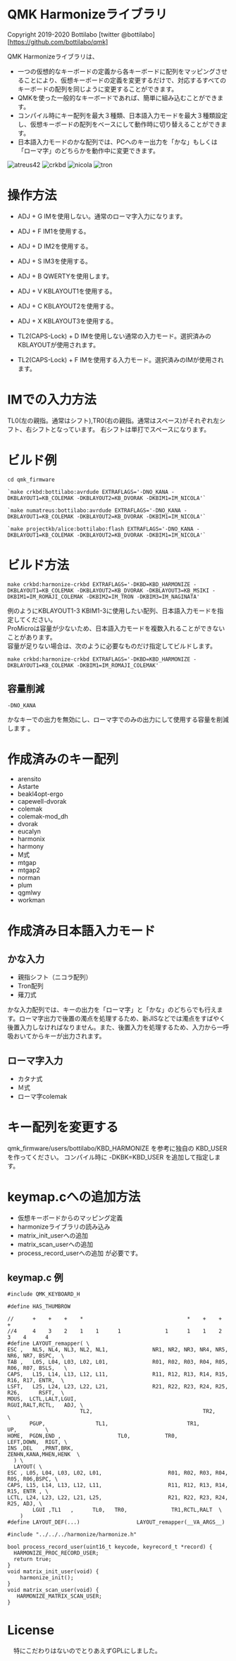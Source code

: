 # QMK Harmonizeライブラリ

Copyright 2019-2020 Bottilabo [twitter @bottilabo]
                         [https://github.com/bottilabo/qmk]

QMK Harmonizeライブラリは、
- 一つの仮想的なキーボードの定義から各キーボードに配列をマッピングさせることにより、仮想キーボードの定義を変更するだけで、対応するすべてのキーボードの配列を同じように変更することができます。
- QMKを使った一般的なキーボードであれば、簡単に組み込むことができます。
- コンパイル時にキー配列を最大３種類、日本語入力モードを最大３種類設定し、仮想キーボードの配列をベースにして動作時に切り替えることができます。
- 日本語入力モードのかな配列では、PCへのキー出力を「かな」もしくは「ローマ字」のどちらかを動作中に変更できます。

![atreus42](https://github.com/bottilabo/qmk-harmonize/img/bottilabo-atreus42.png)
![crkbd](https://github.com/bottilabo/qmk-harmonize/img/bottilabo-crkbd.png)
![nicola](https://github.com/bottilabo/qmk-harmonize/img/nicola.png)
![tron](https://github.com/bottilabo/qmk-harmonize/img/tron.png)

# 操作方法

- ADJ + G
IMを使用しない。通常のローマ字入力になります。
- ADJ + F
IM1を使用する。
- ADJ + D
IM2を使用する。
- ADJ + S
IM3を使用する。

- ADJ + B
QWERTYを使用します。
- ADJ + V
KBLAYOUT1を使用する。
- ADJ + C
KBLAYOUT2を使用する。
- ADJ + X
KBLAYOUT3を使用する。

- TL2(CAPS-Lock) + D
IMを使用しない通常の入力モード。選択済みのKBLAYOUTが使用されます。
- TL2(CAPS-Lock) + F
IMを使用する入力モード。選択済みのIMが使用されます。

# IMでの入力方法
TL0(左の親指。通常はシフト),TR0(右の親指。通常はスペース)がそれぞれ左シフト、右シフトとなっています。
右シフトは単打でスペースになります。


# ビルド例
```
cd qmk_firmware

`make crkbd:bottilabo:avrdude EXTRAFLAGS='-DNO_KANA -DKBLAYOUT1=KB_COLEMAK -DKBLAYOUT2=KB_DVORAK -DKBIM1=IM_NICOLA'`

`make numatreus:bottilabo:avrdude EXTRAFLAGS='-DNO_KANA -DKBLAYOUT1=KB_COLEMAK -DKBLAYOUT2=KB_DVORAK -DKBIM1=IM_NICOLA'`

`make projectkb/alice:bottilabo:flash EXTRAFLAGS='-DNO_KANA -DKBLAYOUT1=KB_COLEMAK -DKBLAYOUT2=KB_DVORAK -DKBIM1=IM_NICOLA'`

```



# ビルド方法
```
make crkbd:harmonize-crkbd EXTRAFLAGS='-DKBD=KBD_HARMONIZE -DKBLAYOUT1=KB_COLEMAK -DKBLAYOUT2=KB_DVORAK -DKBLAYOUT3=KB_MSIKI -DKBIM1=IM_ROMAJI_COLEMAK -DKBIM2=IM_TRON -DKBIM3=IM_NAGINATA'
```

例のようにKBLAYOUT1-3 KBIM1-3に使用したい配列、日本語入力モードを指定してください。  
ProMicroは容量が少ないため、日本語入力モードを複数入れることができないことがあります。  
容量が足りない場合は、次のように必要なものだけ指定してビルドします。  
```
make crkbd:harmonize-crkbd EXTRAFLAGS='-DKBD=KBD_HARMONIZE -DKBLAYOUT1=KB_COLEMAK -DKBIM1=IM_ROMAJI_COLEMAK'
```

## 容量削減

```
-DNO_KANA
```
かなキーでの出力を無効にし、ローマ字でのみの出力にして使用する容量を削減します
。

# 作成済みのキー配列

- arensito
- Astarte
- beakl4opt-ergo
- capewell-dvorak
- colemak
- colemak-mod_dh
- dvorak
- eucalyn
- harmonix
- harmony
- M式
- mtgap
- mtgap2
- norman
- plum
- qgmlwy
- workman

# 作成済み日本語入力モード

## かな入力
- 親指シフト（ニコラ配列）
- Tron配列
- 薙刀式

かな入力配列では、キーの出力を「ローマ字」と「かな」のどちらでも行えます。ローマ字出力で後置の濁点を処理するため、新JISなどでは濁点をすばやく後置入力しなければなりません。また、後置入力を処理するため、入力から一呼吸おいてからキーが出力されます。


## ローマ字入力
- カタナ式
- Ｍ式
- ローマ字colemak


# キー配列を変更する

qmk_firmware/users/bottilabo/KBD_HARMONIZE を参考に独自の KBD_USER を作ってください。
コンパイル時に -DKBK=KBD_USER を追加して指定します。


# keymap.cへの追加方法
- 仮想キーボードからのマッピング定義
- harmonizeライブラリの読み込み
- matrix_init_userへの追加
- matrix_scan_userへの追加
- process_record_userへの追加
が必要です。


## keymap.c 例
```
#include QMK_KEYBOARD_H

#define HAS_THUMBROW

//      +    +    +    *                                 *    +    +    +
//4     4    3    2    1    1      1              1      1    1    2    3    4      4
#define LAYOUT_remapper( \
ESC ,   NL5, NL4, NL3, NL2, NL1,              NR1, NR2, NR3, NR4, NR5,   NR6, NR7, BSPC,  \
TAB ,   L05, L04, L03, L02, L01,              R01, R02, R03, R04, R05,   R06, R07, BSLS,   \
CAPS,   L15, L14, L13, L12, L11,              R11, R12, R13, R14, R15,   R16, R17, ENTR,  \
LSFT,   L25, L24, L23, L22, L21,              R21, R22, R23, R24, R25,   R26,      RSFT,  \
MOUS,  LCTL,LALT,LGUI,                                            RGUI,RALT,RCTL,   ADJ, \
                       TL2,                                   TR2,                       \
       PGUP,                TL1,                         TR1,                UP,         \
HOME,  PGDN,END ,                  TL0,           TR0,                 LEFT,DOWN,  RIGT, \
INS ,DEL   ,PRNT,BRK,                                                ZENHN,KANA,MHEN,HENK  \
  ) \
  LAYOUT( \
ESC , L05, L04, L03, L02, L01,                     R01, R02, R03, R04, R05, R06,BSPC, \
CAPS, L15, L14, L13, L12, L11,                     R11, R12, R13, R14, R15, ENTR , \
LCTL, L24, L23, L22, L21, L25,                     R21, R22, R23, R24, R25, ADJ, \
        LGUI ,TL1   ,      TL0,   TR0,              TR1,RCTL,RALT  \
    )
#define LAYOUT_DEF(...)                  LAYOUT_remapper(__VA_ARGS__)

#include "../../../harmonize/harmonize.h"

bool process_record_user(uint16_t keycode, keyrecord_t *record) {
  HARMONIZE_PROC_RECORD_USER;
  return true;
}
void matrix_init_user(void) {
    harmonize_init();
}
void matrix_scan_user(void) {
   HARMONIZE_MATRIX_SCAN_USER;
}

```



# License
　特にこだわりはないのでとりあえずGPLにしました。

